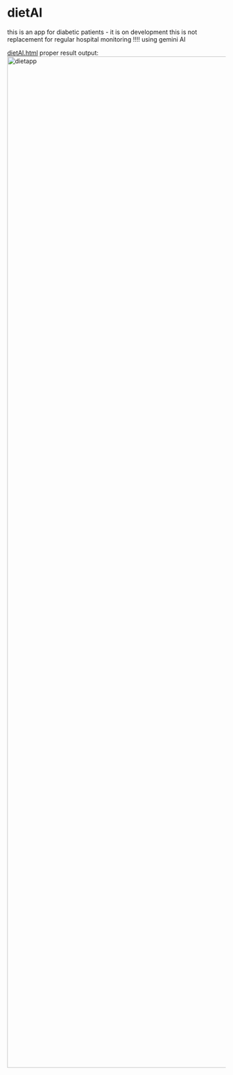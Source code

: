 # dietAI
this is an app for diabetic patients - it is on development this is not replacement for regular hospital monitoring !!!!
using gemini AI 

[dietAI.html](https://github.com/user-attachments/files/21874642/dietAI.html)
proper result output:
<img width="1427" height="2333" alt="dietapp" src="https://github.com/user-attachments/assets/ae59e2a3-0d23-4e7e-90cf-9a677807259e" />
